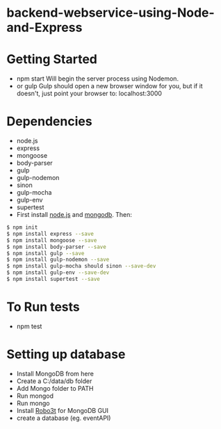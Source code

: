 # backend-webservice-using-Node-and-Express
# Getting Started
* npm start Will begin the server process using Nodemon.
* or gulp
Gulp should open a new browser window for you, but if it doesn't, just point your browser to:
localhost:3000

# Dependencies
* node.js
* express
* mongoose
* body-parser
* gulp
* gulp-nodemon
* sinon
* gulp-mocha
* gulp-env
* supertest
* First install [node.js](http://nodejs.org/) and [mongodb](https://www.mongodb.org/downloads). Then:

```sh
$ npm init
$ npm install express --save
$ npm install mongoose --save
$ npm install body-parser --save
$ npm install gulp --save
$ npm install gulp-nodemon --save
$ npm install gulp-mocha should sinon --save-dev
$ npm install gulp-env --save-dev
$ npm install supertest --save
```

# To Run tests
* npm test

# Setting up database

* Install MongoDB from here
* Create a C:/data/db folder
* Add Mongo folder to PATH
* Run mongod
* Run mongo
* Install [Robo3t](https://robomongo.org/) for MongoDB GUI
* create a database (eg. eventAPI)
 

